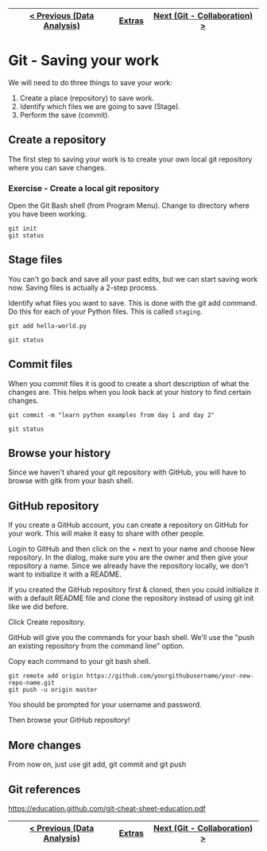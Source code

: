 | [< Previous (Data Analysis)](DataAnalysis.md) | [Extras](../README.md) | [Next (Git - Collaboration) >](GitBranch.md) |
|-----------------------------------------------|------------------------|----------------------------------------------|

# Git - Saving your work

We will need to do three things to save your work:

1) Create a place (repository) to save work.
2) Identify which files we are going to save (Stage).
3) Perform the save (commit).

## Create a repository

The first step to saving your work is to create your own local git repository where you can save changes.

### Exercise - Create a local git repository

Open the Git Bash shell (from Program Menu).
Change to directory where you have been working.

```
git init
git status
```

## Stage files

You can't go back and save all your past edits, but we can start saving work now.
Saving files is actually a 2-step process.

Identify what files you want to save. This is done with the git add command. Do this for each of your Python files. This
is called ```staging```.

```
git add hello-world.py

git status
```

## Commit files

When you commit files it is good to create a short description of what the changes are. This helps when you look back at
your history to find certain changes.

```
git commit -m "learn python examples from day 1 and day 2"

git status
```

## Browse your history

Since we haven't shared your git repository with GitHub, you will have to browse with gitk from your bash shell.

## GitHub repository

If you create a GitHub account, you can create a repository on GitHub for your work. This will make it easy to share
with other people.

Login to GitHub and then click on the + next to your name and choose New repository.
In the dialog, make sure you are the owner and then give your repository a name.
Since we already have the repository locally, we don't want to initialize it with a README.

If you created the GitHub repository first & cloned, then you could initialize it with a default README file and clone
the repository instead of using git init like we did before.

Click Create repository.

GitHub will give you the commands for your bash shell. We'll use the "push an existing repository from the command line"
option.

Copy each command to your git bash shell.

```
git remote add origin https://github.com/yourgithubusername/your-new-repo-name.git
git push -u origin master
```

You should be prompted for your username and password.

Then browse your GitHub repository!

## More changes

From now on, just use git add, git commit and git push

## Git references

https://education.github.com/git-cheat-sheet-education.pdf

| [< Previous (Data Analysis)](DataAnalysis.md) | [Extras](../README.md) | [Next (Git - Collaboration) >](GitBranch.md) |
|-----------------------------------------------|------------------------|----------------------------------------------|
